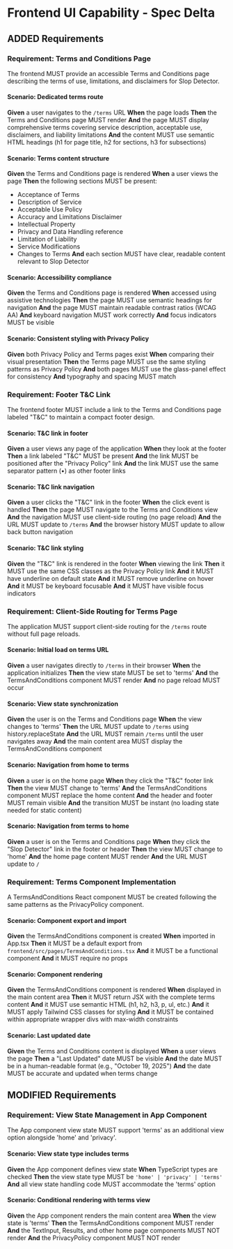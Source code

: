 # Frontend UI Capability - Spec Delta

## ADDED Requirements

### Requirement: Terms and Conditions Page

The frontend MUST provide an accessible Terms and Conditions page describing the terms of use, limitations, and disclaimers for Slop Detector.

#### Scenario: Dedicated terms route

**Given** a user navigates to the `/terms` URL
**When** the page loads
**Then** the Terms and Conditions page MUST render
**And** the page MUST display comprehensive terms covering service description, acceptable use, disclaimers, and liability limitations
**And** the content MUST use semantic HTML headings (h1 for page title, h2 for sections, h3 for subsections)

#### Scenario: Terms content structure

**Given** the Terms and Conditions page is rendered
**When** a user views the page
**Then** the following sections MUST be present:
  - Acceptance of Terms
  - Description of Service
  - Acceptable Use Policy
  - Accuracy and Limitations Disclaimer
  - Intellectual Property
  - Privacy and Data Handling reference
  - Limitation of Liability
  - Service Modifications
  - Changes to Terms
**And** each section MUST have clear, readable content relevant to Slop Detector

#### Scenario: Accessibility compliance

**Given** the Terms and Conditions page is rendered
**When** accessed using assistive technologies
**Then** the page MUST use semantic headings for navigation
**And** the page MUST maintain readable contrast ratios (WCAG AA)
**And** keyboard navigation MUST work correctly
**And** focus indicators MUST be visible

#### Scenario: Consistent styling with Privacy Policy

**Given** both Privacy Policy and Terms pages exist
**When** comparing their visual presentation
**Then** the Terms page MUST use the same styling patterns as Privacy Policy
**And** both pages MUST use the glass-panel effect for consistency
**And** typography and spacing MUST match

### Requirement: Footer T&C Link

The frontend footer MUST include a link to the Terms and Conditions page labeled "T&C" to maintain a compact footer design.

#### Scenario: T&C link in footer

**Given** a user views any page of the application
**When** they look at the footer
**Then** a link labeled "T&C" MUST be present
**And** the link MUST be positioned after the "Privacy Policy" link
**And** the link MUST use the same separator pattern (•) as other footer links

#### Scenario: T&C link navigation

**Given** a user clicks the "T&C" link in the footer
**When** the click event is handled
**Then** the page MUST navigate to the Terms and Conditions view
**And** the navigation MUST use client-side routing (no page reload)
**And** the URL MUST update to `/terms`
**And** the browser history MUST update to allow back button navigation

#### Scenario: T&C link styling

**Given** the "T&C" link is rendered in the footer
**When** viewing the link
**Then** it MUST use the same CSS classes as the Privacy Policy link
**And** it MUST have underline on default state
**And** it MUST remove underline on hover
**And** it MUST be keyboard focusable
**And** it MUST have visible focus indicators

### Requirement: Client-Side Routing for Terms Page

The application MUST support client-side routing for the `/terms` route without full page reloads.

#### Scenario: Initial load on terms URL

**Given** a user navigates directly to `/terms` in their browser
**When** the application initializes
**Then** the view state MUST be set to 'terms'
**And** the TermsAndConditions component MUST render
**And** no page reload MUST occur

#### Scenario: View state synchronization

**Given** the user is on the Terms and Conditions page
**When** the view changes to 'terms'
**Then** the URL MUST update to `/terms` using history.replaceState
**And** the URL MUST remain `/terms` until the user navigates away
**And** the main content area MUST display the TermsAndConditions component

#### Scenario: Navigation from home to terms

**Given** a user is on the home page
**When** they click the "T&C" footer link
**Then** the view MUST change to 'terms'
**And** the TermsAndConditions component MUST replace the home content
**And** the header and footer MUST remain visible
**And** the transition MUST be instant (no loading state needed for static content)

#### Scenario: Navigation from terms to home

**Given** a user is on the Terms and Conditions page
**When** they click the "Slop Detector" link in the footer or header
**Then** the view MUST change to 'home'
**And** the home page content MUST render
**And** the URL MUST update to `/`

### Requirement: Terms Component Implementation

A TermsAndConditions React component MUST be created following the same patterns as the PrivacyPolicy component.

#### Scenario: Component export and import

**Given** the TermsAndConditions component is created
**When** imported in App.tsx
**Then** it MUST be a default export from `frontend/src/pages/TermsAndConditions.tsx`
**And** it MUST be a functional component
**And** it MUST require no props

#### Scenario: Component rendering

**Given** the TermsAndConditions component is rendered
**When** displayed in the main content area
**Then** it MUST return JSX with the complete terms content
**And** it MUST use semantic HTML (h1, h2, h3, p, ul, etc.)
**And** it MUST apply Tailwind CSS classes for styling
**And** it MUST be contained within appropriate wrapper divs with max-width constraints

#### Scenario: Last updated date

**Given** the Terms and Conditions content is displayed
**When** a user views the page
**Then** a "Last Updated" date MUST be visible
**And** the date MUST be in a human-readable format (e.g., "October 19, 2025")
**And** the date MUST be accurate and updated when terms change

## MODIFIED Requirements

### Requirement: View State Management in App Component

The App component view state MUST support 'terms' as an additional view option alongside 'home' and 'privacy'.

#### Scenario: View state type includes terms

**Given** the App component defines view state
**When** TypeScript types are checked
**Then** the view state type MUST be `'home' | 'privacy' | 'terms'`
**And** all view state handling code MUST accommodate the 'terms' option

#### Scenario: Conditional rendering with terms view

**Given** the App component renders the main content area
**When** the view state is 'terms'
**Then** the TermsAndConditions component MUST render
**And** the TextInput, Results, and other home page components MUST NOT render
**And** the PrivacyPolicy component MUST NOT render
